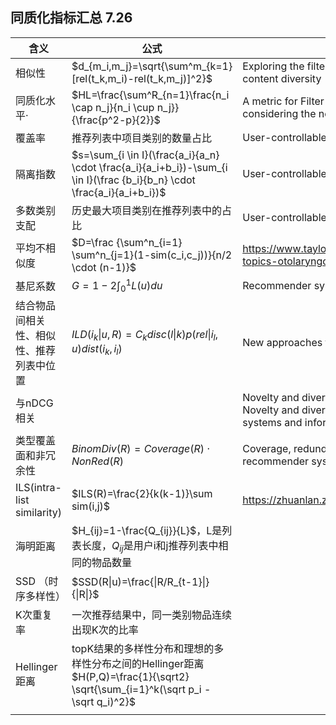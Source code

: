 ## 同质化指标汇总 7.26

| 含义                         | 公式                                                                                                                       | 论文/来源                                                                                                                                                           |
| -------------------------- | ------------------------------------------------------------------------------------------------------------------------ | --------------------------------------------------------------------------------------------------------------------------------------------------------------- |
| 相似性                        | $d_{m_i,m_j}=\sqrt{\sum^m_{k=1}[rel(t_k,m_i)-rel(t_k,m_j)]^2}$                                                           | Exploring the filter bubble: the effect of using recommender systems on content diversity                                                                       |
| 同质化水平·                     | $HL=\frac{\sum^R_{n=1}\frac{n_i \cap n_j}{n_i \cup n_j}}{\frac{p^2-p}{2}}$                                               | A metric for Filter Bubble measurement in recommender algorithms considering the news domain                                                                    |
| 覆盖率                        | 推荐列表中项目类别的数量占比                                                                                                           | User-controllable Recommendation Against Filter Bubbles                                                                                                         |
| 隔离指数                       | $s=\sum_{i \in I}(\frac{a_i}{a_n} \cdot \frac{a_i}{a_i+b_i})-\sum_{i \in I}(\frac {b_i}{b_n} \cdot \frac{a_i}{a_i+b_i})$ | User-controllable Recommendation Against Filter Bubbles                                                                                                         |
| 多数类别支配                     | 历史最大项目类别在推荐列表中的占比                                                                                                        | User-controllable Recommendation Against Filter Bubbles                                                                                                         |
| 平均不相似度                     | $D=\frac {\sum^n_{i=1} \sum^n_{j=1}(1-sim(c_i,c_j))}{n/2 \cdot (n-1)}$                                                   | https://www.taylorfrancis.com/books/edit/10.4324/9780203450413/key-topics-otolaryngology-mccombe-mcrae-roland                                                   |
| 基尼系数                       | $G = 1 − 2 \int_0^1L(u)du$                                                                                               | Recommender systems and their impact on sales diversity                                                                                                         |
| 结合物品间相关性、相似性、推荐列表中位置       | $ILD(i_k\|u, R) = C_kdisc(l\|k)p(rel\|i_l, u)dist(i_k, i_l)$                                                             | New approaches to diversity and novelty in recommender systems                                                                                                  |
| 与nDCG相关                    |                                                                                                                          | Novelty and diversity in information retrieval evaluation<br/>Novelty and diversity enhancement and evaluation in recommender systems and information retrieval |
| 类型覆盖面和非冗余性                 | $BinomDiv(R)=Coverage(R) \cdot NonRed(R)$                                                                                | Coverage, redundancy and size-awareness in genre diversity for recommender systems                                                                              |
| ILS(intra-list similarity) | $ILS(R)=\frac{2}{k(k-1)}\sum sim(i,j)$                                                                                   | https://zhuanlan.zhihu.com/p/264652162                                                                                                                          |
| 海明距离                       | $H_{ij}=1-\frac{Q_{ij}}{L}$，L是列表长度，$Q_{ij}$是用户i和j推荐列表中相同的物品数量                                                            |                                                                                                                                                                 |
| SSD （时序多样性）                | $SSD(R\|u)=\frac{\|R/R_{t-1}\|}{\|R\|}$                                                                                  |                                                                                                                                                                 |
| K次重复率                      | 一次推荐结果中，同一类别物品连续出现K次的比率                                                                                                  |                                                                                                                                                                 |
| Hellinger距离                | topK结果的多样性分布和理想的多样性分布之间的Hellinger距离<br/>$H(P,Q)=\frac{1}{\sqrt2} \sqrt{\sum_{i=1}^k(\sqrt p_i - \sqrt q_i)^2}$           |                                                                                                                                                                 |
|                            |                                                                                                                          |                                                                                                                                                                 |
